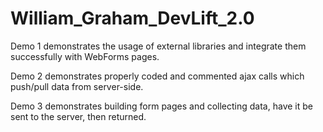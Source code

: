 # William_Graham_DevLift_2.0

Demo 1 demonstrates the usage of external libraries and integrate them successfully with WebForms pages.

Demo 2 demonstrates properly coded and commented ajax calls which push/pull data from server-side.

Demo 3 demonstrates building form pages and collecting data, have it be sent to the server, then returned.
